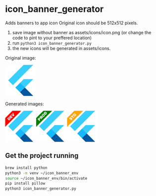 # icon_banner_generator
Adds banners to app icon
Original icon should be 512x512 pixels.

1. save image without banner as assets/icons/icon.png (or change the code to pint to your preffered location)
2. run `python3 icon_banner_generator.py`
3. the new icons will be generated in assets/icons.


Original image: 

<img src="assets/icons/icon.png" alt="Original image" width="100" />

Generated images:  

<img src="assets/icons/dev_icon.png" alt="Original image" width="100" /><img src="assets/icons/prod_icon.png" alt="Original image" width="100" /><img src="assets/icons/stg_icon.png" alt="Original image" width="100" />

## Get the project running
```bash
brew install python
python3 -m venv ~/icon_banner_env 
source ~/icon_banner_env/bin/activate
pip install pillow 
python3 icon_banner_generator.py    
```
